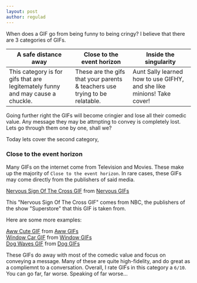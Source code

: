 ```yaml
---
layout: post
author: regulad
---
```

When does a GIF go from being funny to being cringy? I believe that there are 3 categories of GIFs.

A safe distance away | Close to the event horizon | Inside the singularity
--- | --- | ---
This category is for gifs that are legitemately funny and may cause a chuckle. | These are the gifs that your parents & teachers use trying to be relatable. | Aunt Sally learned how to use GIFHY, and she like minions! Take cover!

Going further right the GIFs will become cringier and lose all their comedic value. Any message they may be attmpting to convey is completely lost. Lets go through them one by one, shall we?

Today lets cover the second category,

### Close to the event horizon

Many GIFs on the internet come from Television and Movies. These make up the majority of `Close to the event horizon`. In rare cases, these GIFs may come directly from the publishers of said media.

<div class="tenor-gif-embed" data-postid="10946409" data-share-method="host" data-width="60%" data-aspect-ratio="1.0"><a href="https://tenor.com/view/nervous-sign-of-the-cross-praying-hoping-nico-santos-gif-10946409">Nervous Sign Of The Cross GIF</a> from <a href="https://tenor.com/search/nervous-gifs">Nervous GIFs</a></div><script type="text/javascript" async src="https://tenor.com/embed.js"></script>

This "Nervous Sign Of The Cross GIF" comes from NBC, the publishers of the show "Superstore" that this GIF is taken from.

Here are some more examples:

<div class="tenor-gif-embed" data-postid="11008488" data-share-method="host" data-width="60%" data-aspect-ratio="2.0"><a href="https://tenor.com/view/aww-gif-11008488">Aww Cute GIF</a> from <a href="https://tenor.com/search/aww-gifs">Aww GIFs</a></div><script type="text/javascript" async src="https://tenor.com/embed.js"></script>

<div class="tenor-gif-embed" data-postid="5103710" data-share-method="host" data-width="60%" data-aspect-ratio="1.3263157894736841"><a href="https://tenor.com/view/window-car-closing-avoid-woman-gif-5103710">Window Car GIF</a> from <a href="https://tenor.com/search/window-gifs">Window GIFs</a></div><script type="text/javascript" async src="https://tenor.com/embed.js"></script>

<div class="tenor-gif-embed" data-postid="10912836" data-share-method="host" data-width="60%" data-aspect-ratio="1.0"><a href="https://tenor.com/view/dog-waves-hi-cute-puppy-gif-10912836">Dog Waves GIF</a> from <a href="https://tenor.com/search/dog-gifs">Dog GIFs</a></div><script type="text/javascript" async src="https://tenor.com/embed.js"></script>

These GIFs do away with most of the comedic value and focus on conveying a message. Many of these are quite high-fidelity, and do great as a compliemnt to a conversation. Overall, I rate GIFs in this category a `6/10`. You can go far, far worse. Speaking of far worse...
